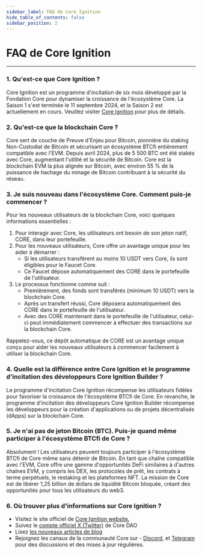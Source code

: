 ```yaml
---
sidebar_label: FAQ de Core Ignition
hide_table_of_contents: false
sidebar_position: 2
---
```


# FAQ de Core Ignition

---

### 1. Qu'est-ce que Core Ignition ?

Core Ignition est un programme d'incitation de six mois développé par la Fondation Core pour dynamiser la croissance de l'écosystème Core. La Saison 1 s'est terminée le 11 septembre 2024, et la Saison 2 est actuellement en cours. Veuillez visiter [Core Ignition](https://ignition.coredao.org) pour plus de détails.

### 2. Qu'est-ce que la blockchain Core ?

Core sert de couche de Preuve d'Enjeu pour Bitcoin, pionnière du staking Non-Custodial de Bitcoin et sécurisant un écosystème BTCfi entièrement compatible avec l'EVM. Depuis avril 2024, plus de 5 500 BTC ont été stakés avec Core, augmentant l'utilité et la sécurité de Bitcoin. Core est la blockchain EVM la plus alignée sur Bitcoin, avec environ 55 % de la puissance de hachage du minage de Bitcoin contribuant à la sécurité du réseau.

### 3. Je suis nouveau dans l'écosystème Core. Comment puis-je commencer ?

Pour les nouveaux utilisateurs de la blockchain Core, voici quelques informations essentielles :

1. Pour interagir avec Core, les utilisateurs ont besoin de son jeton natif, CORE, dans leur portefeuille.
2. Pour les nouveaux utilisateurs, Core offre un avantage unique pour les aider à démarrer :
    - Si les utilisateurs transfèrent au moins 10 USDT vers Core, ils sont éligibles pour le Faucet Core.
    - Ce Faucet dépose automatiquement des CORE dans le portefeuille de l'utilisateur.
3. Le processus fonctionne comme suit :
    - Premièrement, des fonds sont transférés (minimum 10 USDT) vers la blockchain Core.
    - Après un transfert réussi, Core déposera automatiquement des CORE dans le portefeuille de l'utilisateur.
    - Avec des CORE maintenant dans le portefeuille de l'utilisateur, celui-ci peut immédiatement commencer à effectuer des transactions sur la blockchain Core.

Rappelez-vous, ce dépôt automatique de CORE est un avantage unique conçu pour aider les nouveaux utilisateurs à commencer facilement à utiliser la blockchain Core.

### 4. Quelle est la différence entre Core Ignition et le programme d'incitation des développeurs Core Ignition Builder ?

Le programme d'incitation Core Ignition récompense les utilisateurs fidèles pour favoriser la croissance de l'écosystème BTCfi de Core. En revanche, le programme d'incitation des développeurs Core Ignition Builder récompense les développeurs pour la création d'applications ou de projets décentralisés (dApps) sur la blockchain Core.

### 5. Je n'ai pas de jeton Bitcoin (BTC). Puis-je quand même participer à l'écosystème BTCfi de Core ?

Absolument ! Les utilisateurs peuvent toujours participer à l'écosystème BTCfi de Core même sans détenir de Bitcoin. En tant que chaîne compatible avec l'EVM, Core offre une gamme d'opportunités DeFi similaires à d'autres chaînes EVM, y compris les DEX, les protocoles de prêt, les contrats à terme perpétuels, le restaking et les plateformes NFT. La mission de Core est de libérer 1,25 billion de dollars de liquidité Bitcoin bloquée, créant des opportunités pour tous les utilisateurs du web3.

### 6. Où trouver plus d'informations sur Core Ignition ?

- Visitez le site officiel de [Core Ignition website.](https://ignition.coredao.org/)
- Suivez le [compte officiel X (Twitter)](https://x.com/Coredao_Org) de Core DAO
- Lisez [les nouveaux articles de blog](https://coredao.org/explore/blog)
- Rejoignez les canaux de la communauté Core sur - [Discord](https://discord.com/invite/coredaoofficial), et [Telegram](https://t.me/CoreDAOTelegram) pour des discussions et des mises à jour régulières.

